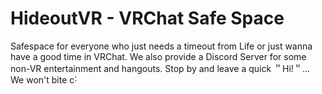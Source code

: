 # HideoutVR - VRChat Safe Space

Safespace for everyone who just needs a timeout from Life or just wanna have a good time in VRChat․
We also provide a Discord Server for some non-VR entertainment and hangouts․ Stop by and leave a quick ＂Hiǃ＂․․․ We won't bite c˸
